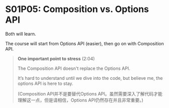 # S01P05: Composition vs. Options API



Both will learn.



The course will start from Options API (easier), then go on with Composition API.



> **One important point to stress** (2:04)
>
> The Composition API doesn't replace the Options API.
>
> It’s hard to understand until we dive into the code, but believe me, the options API is here to stay.
>
> (Composition API并不是要替代Options API。虽然需要深入了解代码才能理解这一点，但是请相信，Options API仍然存在并且非常重要。)



